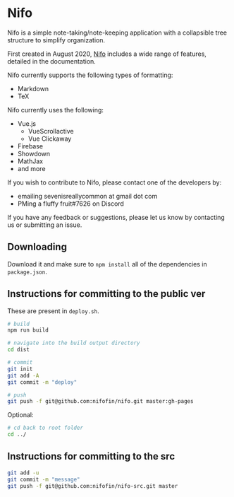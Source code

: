 # Nifo

Nifo is a simple note-taking/note-keeping application with a collapsible tree structure to simplify organization.

First created in August 2020, [Nifo](https:;//nifofin.github.io/nifo/) includes a wide range of features, detailed in the documentation.

Nifo currently supports the following types of formatting:

- Markdown
- TeX

Nifo currently uses the following:

- Vue.js
  - VueScrollactive
  - Vue Clickaway
- Firebase
- Showdown
- MathJax
- and more

If you wish to contribute to Nifo, please contact one of the developers by:

- emailing sevenisreallycommon at gmail dot com
- PMing a fluffy fruit#7626 on Discord

If you have any feedback or suggestions, please let us know by contacting us or submitting an issue.

## Downloading

Download it and make sure to `npm install` all of the dependencies in `package.json`.

## Instructions for committing to the public ver
These are present in `deploy.sh`.
```bash
# build
npm run build
```

```bash
# navigate into the build output directory
cd dist
```

```bash
# commit
git init
git add -A
git commit -m "deploy"
```

```bash
# push
git push -f git@github.com:nifofin/nifo.git master:gh-pages
```
Optional:
```bash
# cd back to root folder
cd ../
```

## Instructions for committing to the src
```bash
git add -u
git commit -m "message"
git push -f git@github.com:nifofin/nifo-src.git master
```
